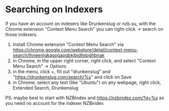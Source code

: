 # Searching on Indexers

If you have an account on indexers like Drunkenslug or nzb.su, with the Chrome extension "Context Menu Search" you can right-click -> search on those indexers.

1. Install Chrome extension "Context Menu Search" via https://chrome.google.com/webstore/detail/context-menu-search/lhneenlgkagogapgbkjbjdfelpghbnak
2. in Chrome, in the upper right corner, right click, and select "Context Menu Search" -> Options
3. in the menu, click +, fill out "drunkenslug" and "https://drunkenslug.com/search/%s" and click on Save
4. in Chrome, select any text (like "Ubuntu") on any webpage, right click, Extended Search, Drunkenslug

PS: maybe best to start with NZBindex and https://nzbindex.com/?q=%s as you need no account for the indexer NZBindex
